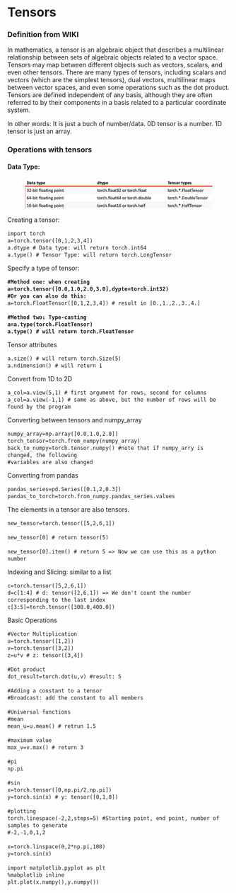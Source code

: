 # Tensors

### Definition from WIKI

In mathematics, a tensor is an algebraic object that describes a multilinear relationship between sets of algebraic objects related to a vector space. Tensors may map between different objects such as vectors, scalars, and even other tensors. There are many types of tensors, including scalars and vectors (which are the simplest tensors), dual vectors, multilinear maps between vector spaces, and even some operations such as the dot product. Tensors are defined independent of any basis, although they are often referred to by their components in a basis related to a particular coordinate system.

In other words: It is just a buch of number/data. 0D tensor is a number. 1D tensor is just an array.&#x20;

### Operations with tensors

#### Data Type:&#x20;

<figure><img src="../.gitbook/assets/image.png" alt=""><figcaption></figcaption></figure>

Creating a tensor:

```
import torch
a=torch.tensor([0,1,2,3,4])
a.dtype # Data type: will return torch.int64
a.type() # Tensor Type: will return torch.LongTensor
```

Specify a type of tensor:

<pre><code><strong>#Method one: when creating
</strong><strong>a=torch.tensor([0.0,1.0,2.0,3.0],dypte=torch.int32)
</strong><strong>#Or you can also do this:
</strong>a=torch.FloatTensor([0,1,2,3,4]) # result in [0.,1.,2.,3.,4.]
<strong>
</strong><strong>#Method two: Type-casting
</strong><strong>a=a.type(torch.FloatTensor)
</strong><strong>a.type() # will return torch.FloatTensor
</strong></code></pre>

Tensor attributes

```
a.size() # will return torch.Size(5)
a.ndimension() # will return 1
```

Convert from 1D to 2D

```
a_col=a.view(5,1) # first argument for rows, second for columns 
a_col=a.view(-1,1) # same as above, but the number of rows will be found by the program
```

Converting between tensors and numpy\_array

```
numpy_array=np.array([0.0,1.0,2.0])
torch_tensor=torch.from_numpy(numpy_array)
back_to_numpy=torch.tensor.numpy() #note that if numpy_arry is changed, the following 
#variables are also changed 
```

Converting from pandas

```
pandas_series=pd.Series([0.1,2,0.3])
pandas_to_torch=torch.from_numpy.pandas_series.values
```

The elements in a tensor are also tensors.&#x20;

```
new_tensor=torch.tensor([5,2,6,1])

new_tensor[0] # return tensor(5)

new_tensor[0].item() # return 5 => Now we can use this as a python number
```

Indexing and Slicing: similar to a list

```
c=torch.tensor([5,2,6,1])
d=c[1:4] # d: tensor([2,6,1]) => We don't count the number corresponding to the last index
c[3:5]=torch.tensor([300.0,400.0])
```

Basic Operations

```
#Vector Multiplication
u=torch.tensor([1,2])
v=torch.tensor([3,2])
z=u*v # z: tensor([3,4])

#Dot product
dot_result=torch.dot(u,v) #result: 5

#Adding a constant to a tensor
#Broadcast: add the constant to all members

#Universal functions
#mean
mean_u=u.mean() # retrun 1.5

#maximum value
max_v=v.max() # return 3

#pi
np.pi

#sin
x=torch.tensor([0,np.pi/2,np.pi])
y=torch.sin(x) # y: tensor([0,1,0])

#plotting 
torch.linespace(-2,2,steps=5) #Starting point, end point, number of samples to generate
#-2,-1,0,1,2

x=torch.linspace(0,2*np.pi,100)
y=torch.sin(x)

import matplotlib.pyplot as plt
%mabplotlib inline
plt.plot(x.numpy(),y.numpy())
```
